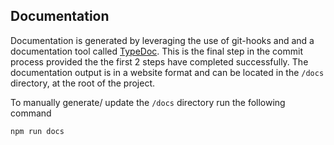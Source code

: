## Documentation

Documentation is generated by leveraging the use of git-hooks and and a documentation tool called [TypeDoc](http://typedoc.org/). This is the final step in the commit process provided the the first 2 steps have completed successfully. The documentation output is in a website format and can be located in the `/docs` directory, at the root of the project.

To manually generate/ update the `/docs` directory run the following command

```bash
npm run docs
```
